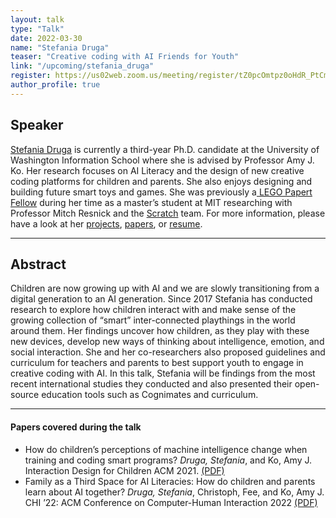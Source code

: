 ```yaml
---
layout: talk
type: "Talk"
date: 2022-03-30
name: "Stefania Druga"
teaser: "Creative coding with AI Friends for Youth"
link: "/upcoming/stefania_druga" 
register: https://us02web.zoom.us/meeting/register/tZ0pcOmtpz0oHdR_PtCmULnRHfxJESP_WJnK
author_profile: true
---
```



## Speaker
[Stefania Druga](https://stefania11.github.io/) is currently a third-year Ph.D. candidate at the University of Washington Information School where she is advised by Professor Amy J. Ko. Her research focuses on AI Literacy and the design of new creative coding platforms for children and parents. She also enjoys designing and building future smart toys and games. She was previously a[ LEGO Papert Fellow](https://www.media.mit.edu/posts/meet-the-2017-lego-papert-fellows/) during her time as a master’s student at MIT researching with Professor Mitch Resnick and the [Scratch](https://scratch.mit.edu/) team. For more information, please have a look at her [projects](https://stefania11.github.io/projects/), [papers](https://stefania11.github.io/publications/), or [resume](https://stefania11.github.io/resume/).



---

## Abstract
Children are now growing up with AI and we are slowly transitioning from a digital generation to an AI generation. Since 2017 Stefania has conducted research to explore how children interact with and make sense of the growing collection of “smart” inter-connected playthings in the world around them. Her findings uncover how children, as they play with these new devices, develop new ways of thinking about intelligence, emotion, and social interaction. She and her co-researchers also proposed guidelines and curriculum for teachers and parents to best support youth to engage in creative coding with AI. In this talk, Stefania will be findings from the most recent international studies they conducted and also presented their open-source education tools such as Cognimates and curriculum.

---

#### Papers covered during the talk
* How do children’s perceptions of machine intelligence change when training and coding smart programs? *Druga, Stefania*, and Ko, Amy J. Interaction Design for Children ACM 2021. [(PDF)](https://stefania11.github.io/assets/pdf/IDC_Machine_Intelligence_Perception_2021.pdf)
* Family as a Third Space for AI Literacies: How do children and parents learn about AI together? *Druga, Stefania*, Christoph, Fee, and Ko, Amy J. CHI ’22: ACM Conference on Computer-Human Interaction 2022 [(PDF)](https://faculty.washington.edu/ajko/papers/Druga2022FamilyAILiteracy.pdf)
